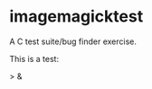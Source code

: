 imagemagicktest
===============

A C test suite/bug finder exercise.


This is a test:

<?php

    echo "foo":

?>

&gt; &amp;